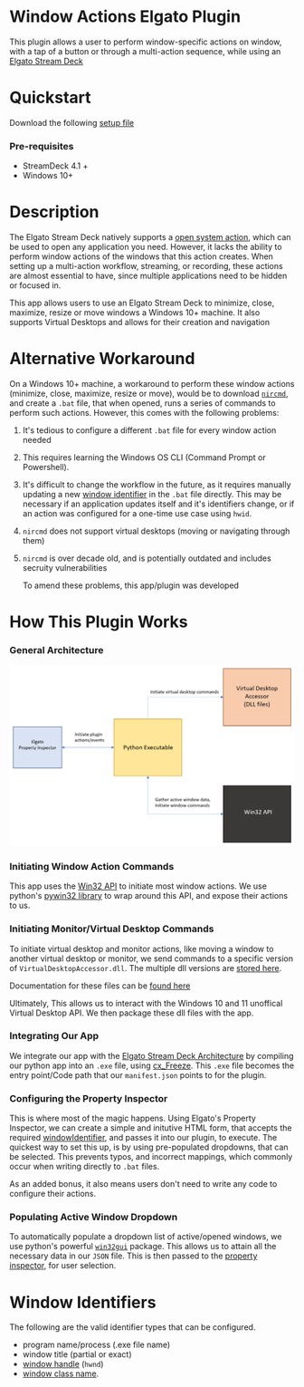 # Window Actions Elgato Plugin

This plugin allows a user to perform window-specific actions on window, with a tap of a button or through a multi-action sequence, while using an [Elgato Stream Deck](https://www.elgato.com/en/stream-deck)

# Quickstart

Download the following [setup file](https://github.com/aasmal97/Window-Actions/releases/tag/v3.0.0.0)

### Pre-requisites

- StreamDeck 4.1 +
- Windows 10+

# Description

The Elgato Stream Deck natively supports a [open system action](https://help.elgato.com/hc/en-us/articles/360028234471-Elgato-Stream-Deck-System-Actions-Hotkey-Open-Website-Multimedia-#h_01G93K00TJB5BHV93JTTJ0YV80), which can be used to open any application you need. However, it lacks the ability to perform window actions of the windows that this action creates. When setting up a multi-action workflow, streaming, or recording, these actions are almost essential to have, since multiple applications need to be hidden or focused in.

This app allows users to use an Elgato Stream Deck to minimize, close, maximize, resize or move windows a Windows 10+ machine. It also supports Virtual Desktops and allows for their creation and navigation

# Alternative Workaround

On a Windows 10+ machine, a workaround to perform these window actions (minimize, close, maximize, resize or move), would be to download [`nircmd`](https://www.nirsoft.net/utils/nircmd.html), and create a `.bat` file, that when opened, runs a series of commands to perform such actions. However, this comes with the following problems:

1. It's tedious to configure a different `.bat` file for every window action needed
2. This requires learning the Windows OS CLI (Command Prompt or Powershell).
3. It's difficult to change the workflow in the future, as it requires manually updating a new [window identifier](#window-identifiers) in the `.bat` file directly. This may be necessary if an application updates itself and it's identifiers change, or if an action was configured for a one-time use case using `hwid`.
4. `nircmd` does not support virtual desktops (moving or navigating through them)
5. `nircmd` is over decade old, and is potentially outdated and includes secruity vulnerabilities

   To amend these problems, this app/plugin was developed

# How This Plugin Works

### General Architecture

![alt Window actions General Architecture Layout](./window-actions-architecture.png)

### Initiating Window Action Commands

 This app uses the [Win32 API](https://learn.microsoft.com/en-us/windows/win32/apiindex/windows-api-list) to initiate most window actions. We use python's [pywin32 library](https://pypi.org/project/pywin32/) to wrap around this API, and expose their actions to us. 

### Initiating Monitor/Virtual Desktop Commands

To initiate virtual desktop and monitor actions, like moving a window to another virtual desktop or monitor, we send commands to a specific version of `VirtualDesktopAccessor.dll`. The multiple dll versions are [stored here](./Sources/com.arkyasmal.windowActions.sdPlugin/app/dll). 

Documentation for these files can be [found here](https://github.com/Ciantic/VirtualDesktopAccessor)

Ultimately, This allows us to interact with the Windows 10 and 11 unoffical Virtual Desktop API. We then package these dll files with the app.
### Integrating Our App

We integrate our app with the [Elgato Stream Deck Architecture](https://developer.elgato.com/documentation/stream-deck/sdk/plugin-architecture/) by compiling our python app into an `.exe` file, using [cx_Freeze](https://cx-freeze.readthedocs.io/en/stable/index.html). This `.exe` file becomes the entry point/Code path that our `manifest.json` points to for the plugin.

### Configuring the Property Inspector

This is where most of the magic happens. Using Elgato's Property Inspector, we can create a simple and initutive HTML form, that accepts the required [windowIdentifier](#window-identifiers), and passes it into our plugin, to execute. The quickest way to set this up, is by using pre-populated dropdowns, that can be selected. This prevents typos, and incorrect mappings, which commonly occur when writing directly to `.bat` files.

As an added bonus, it also means users don't need to write any code to configure their actions.

### Populating Active Window Dropdown

To automatically populate a dropdown list of active/opened windows, we use python's powerful [`win32gui`](https://pypi.org/project/win32gui/#description) package. This allows us to attain all the necessary data in our `JSON` file. This is then passed to the [property inspector](#configuring-the-property-inspector), for user selection.

# Window Identifiers

The following are the valid identifier types that can be configured.

- program name/process (.exe file name)
- window title (partial or exact)
- [window handle](https://learn.microsoft.com/en-us/windows/apps/develop/ui-input/retrieve-hwnd) (`hwnd`)
- [window class name](https://learn.microsoft.com/en-us/windows/win32/winmsg/about-window-classes).
